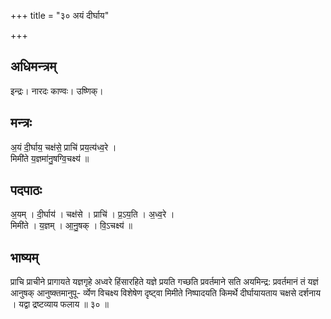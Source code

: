 +++
title = "३० अयं दीर्घाय"

+++
## अधिमन्त्रम्
इन्द्रः। नारदः काण्वः। उष्णिक्।

## मन्त्रः
अ॒यं दी॒र्घाय॒ चक्ष॑से॒ प्राचि॑ प्रय॒त्य॑ध्व॒रे ।  
मिमी॑ते य॒ज्ञमा॑नु॒षग्वि॒चक्ष्य॑ ॥

## पदपाठः
अ॒यम् । दी॒र्घाय॑ । चक्ष॑से । प्राचि॑ । प्र॒ऽय॒ति । अ॒ध्व॒रे ।  
मिमी॑ते । य॒ज्ञम् । आ॒नु॒षक् । वि॒ऽचक्ष्य॑ ॥

## भाष्यम्
प्राचि प्राचीने प्रागायते यज्ञगृहे अध्वरे हिंसारहिते यज्ञे प्रयति गच्छति प्रवर्तमाने सति अयमिन्द्र: प्रवर्तमानं तं यज्ञं आनुषक् आनुष्क्तमानुपू- र्व्येण विचक्ष्य विशेषेण दृष्ट्वा मिमीते निष्पादयति किमर्थे दीर्घायायताय चक्षसे दर्शनाय । यद्वा द्रष्टव्याय फलाय ॥ ३० ॥